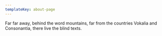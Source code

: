 ```yaml
---
templateKey: about-page
---
```


Far far away, behind the word mountains, far from the countries Vokalia and
Consonantia, there live the blind texts.